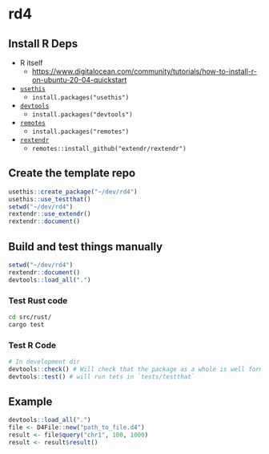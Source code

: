 # rd4

## Install R Deps

- R itself
    - https://www.digitalocean.com/community/tutorials/how-to-install-r-on-ubuntu-20-04-quickstart
- [`usethis`](https://usethis.r-lib.org/)
    - `install.packages("usethis")`
- [`devtools`](https://www.r-project.org/nosvn/pandoc/devtools.html)
    - `install.packages("devtools")`
- [`remotes`]()
    - `install.packages("remotes")`
- [`rextendr`]()
    - `remotes::install_github("extendr/rextendr")`

## Create the template repo

```R
usethis::create_package("~/dev/rd4")
usethis::use_testthat()
setwd("~/dev/rd4")
rextendr::use_extendr()
rextendr::document()
```

## Build and test things manually

```R
setwd("~/dev/rd4")
rextendr::document()
devtools::load_all(".")
```

### Test Rust code

```bash
cd src/rust/
cargo test
```

### Test R Code

```R
# In development dir
devtools::check() # Will check that the package as a whole is well formed
devtools::test() # will run tets in `tests/testthat`
```

## Example

```R
devtools::load_all(".")
file <- D4File::new("path_to_file.d4")
result <- file$query("chr1", 100, 1000)
result <- result$result()
```

